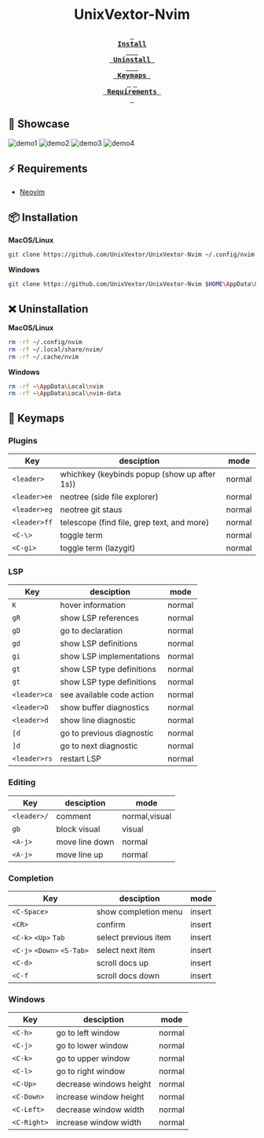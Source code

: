 <h1 align = "center">UnixVextor-Nvim</h1>

<div align = "center">

**[<kbd>  <br> Install <br>  </kbd>][Install]**
**[<kbd> <br> Uninstall <br>  </kbd>][Uninstall]**
**[<kbd> <br> Keymaps <br> </kbd>][Keymaps]**
**[<kbd> <br> Requirements <br> </kbd>][Requirements]**

[Install]: #installation
[Uninstall]: #uninstallation
[Keymaps]: #keymaps
[Requirements]: #requirements

</div>

## 🌟 Showcase

![demo1](../nvim/screenshot/demo1.png)
![demo2](../nvim/screenshot/demo2.png)
![demo3](,,/nvim/screenshot/demo3.png)
![demo4](../nvim/screenshot/demo4.png)

## ⚡️ Requirements

- [Neovim](https://github.com/neovim/neovim)

## 📦 Installation

**MacOS/Linux**

```bash
git clone https://github.com/UnixVextor/UnixVextor-Nvim ~/.config/nvim
```

**Windows**

```bash
git clone https://github.com/UnixVextor/UnixVextor-Nvim $HOME\AppData\Local\nvim
```

## ❌ Uninstallation

**MacOS/Linux**

```bash
rm -rf ~/.config/nvim
rm -rf ~/.local/share/nvim/
rm -rf ~/.cache/nvim
```

**Windows**

```bash
rm -rf ~\AppData\Local\nvim
rm -rf ~\AppData\Local\nvim-data
```

## 🎹 Keymaps

### Plugins

| Key          | desciption                                   | mode   |
| ------------ | -------------------------------------------- | ------ |
| `<leader>`   | whichkey (keybinds popup (show up after 1s)) | normal |
| `<leader>ee` | neotree (side file explorer)                 | normal |
| `<leader>eg` | neotree git staus                            | normal |
| `<leader>ff` | telescope (find file, grep text, and more)   | normal |
| `<C-\>`      | toggle term                                  | normal |
| `<C-gi>`     | toggle term (lazygit)                        | normal |

### LSP

| Key          | desciption                | mode   |
| ------------ | ------------------------- | ------ |
| `K`          | hover information         | normal |
| `gR`         | show LSP references       | normal |
| `gD`         | go to declaration         | normal |
| `gd`         | show LSP definitions      | normal |
| `gi`         | show LSP implementations  | normal |
| `gt`         | show LSP type definitions | normal |
| `gt`         | show LSP type definitions | normal |
| `<leader>ca` | see available code action | normal |
| `<leader>D`  | show buffer diagnostics   | normal |
| `<leader>d`  | show line diagnostic      | normal |
| `[d`         | go to previous diagnostic | normal |
| `]d`         | go to next diagnostic     | normal |
| `<leader>rs` | restart LSP               | normal |

### Editing

| Key         | desciption     | mode          |
| ----------- | -------------- | ------------- |
| `<leader>/` | comment        | normal,visual |
| `gb`        | block visual   | visual        |
| `<A-j>`     | move line down | normal        |
| `<A-j>`     | move line up   | normal        |

### Completion

| Key                        | desciption           | mode   |
| -------------------------- | -------------------- | ------ |
| `<C-Space>`                | show completion menu | insert |
| `<CR>`                     | confirm              | insert |
| `<C-k>` `<Up>` `Tab`       | select previous item | insert |
| `<C-j>` `<Down>` `<S-Tab>` | select next item     | insert |
| `<C-d>`                    | scroll docs up       | insert |
| `<C-f`                     | scroll docs down     | insert |

### Windows

| Key         | desciption              | mode   |
| ----------- | ----------------------- | ------ |
| `<C-h>`     | go to left window       | normal |
| `<C-j>`     | go to lower window      | normal |
| `<C-k>`     | go to upper window      | normal |
| `<C-l>`     | go to right window      | normal |
| `<C-Up>`    | decrease windows height | normal |
| `<C-Down>`  | increase window height  | normal |
| `<C-Left>`  | decrease window width   | normal |
| `<C-Right>` | increase window width   | normal |
